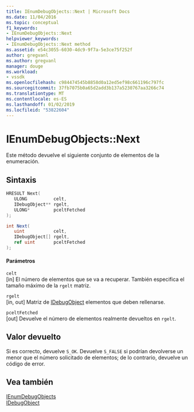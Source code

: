 ```yaml
---
title: IEnumDebugObjects::Next | Microsoft Docs
ms.date: 11/04/2016
ms.topic: conceptual
f1_keywords:
- IEnumDebugObjects::Next
helpviewer_keywords:
- IEnumDebugObjects::Next method
ms.assetid: e54c3055-6030-4dc9-9f7a-5e3ce75f252f
author: gregvanl
ms.author: gregvanl
manager: douge
ms.workload:
- vssdk
ms.openlocfilehash: c984474545b8858d0a12ed5ef98c661196c797fc
ms.sourcegitcommit: 37fb7075b0a65d2add3b137a5230767aa3266c74
ms.translationtype: MT
ms.contentlocale: es-ES
ms.lasthandoff: 01/02/2019
ms.locfileid: "53822604"
---
```

# <a name="ienumdebugobjectsnext"></a>IEnumDebugObjects::Next
Este método devuelve el siguiente conjunto de elementos de la enumeración.  
  
## <a name="syntax"></a>Sintaxis  
  
```cpp  
HRESULT Next(  
   ULONG          celt,  
   IDebugObject** rgelt,  
   ULONG*         pceltFetched  
);  
```  
  
```csharp  
int Next(  
   uint           celt,  
   IDebugObject[] rgelt,  
   ref uint       pceltFetched  
);  
```  
  
#### <a name="parameters"></a>Parámetros  
 `celt`  
 [in] El número de elementos que se va a recuperar. También especifica el tamaño máximo de la `rgelt` matriz.  
  
 `rgelt`  
 [in, out] Matriz de [IDebugObject](../../../extensibility/debugger/reference/idebugobject.md) elementos que deben rellenarse.  
  
 `pceltFetched`  
 [out] Devuelve el número de elementos realmente devueltos en `rgelt`.  
  
## <a name="return-value"></a>Valor devuelto  
 Si es correcto, devuelve `S_OK`. Devuelve `S_FALSE` si podrían devolverse un menor que el número solicitado de elementos; de lo contrario, devuelve un código de error.  
  
## <a name="see-also"></a>Vea también  
 [IEnumDebugObjects](../../../extensibility/debugger/reference/ienumdebugobjects.md)   
 [IDebugObject](../../../extensibility/debugger/reference/idebugobject.md)
